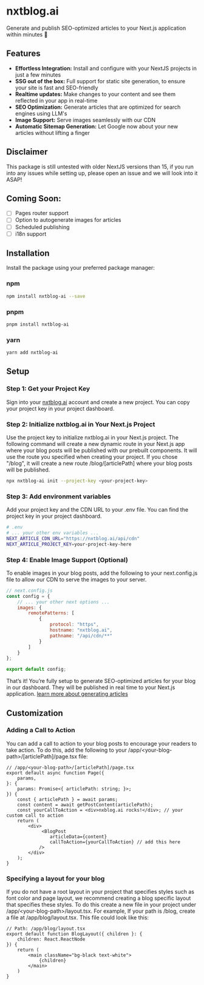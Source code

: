 # nxtblog.ai

Generate and publish SEO-optimized articles to your Next.js application within minutes 🚀


## Features
- **Effortless Integration:** Install and configure with your NextJS projects in just a few minutes
- **SSG out of the box:** Full support for static site generation, to ensure your site is fast and SEO-friendly
- **Realtime updates:** Make changes to your content and see them reflected in your app in real-time
- **SEO Optimization:** Generate articles that are optimized for search engines using LLM's
- **Image Support:** Serve images seamlessly with our CDN
- **Automatic Sitemap Generation:** Let Google now about your new articles without lifting a finger


## Disclaimer
This package is still untested with older NextJS versions than 15, if you run into any issues while setting up, please open an issue and we will look into it ASAP!


## Coming Soon:
- [ ] Pages router support
- [ ] Option to autogenerate images for articles
- [ ] Scheduled publishing
- [ ] i18n support

## Installation

Install the package using your preferred package manager:

### npm
```bash
npm install nxtblog-ai --save
```

### pnpm
```bash
pnpm install nxtblog-ai
```

### yarn
```bash
yarn add nxtblog-ai
```

## Setup

### Step 1: Get your Project Key
Sign into your [nxtblog.ai](https://nxtblog.ai/dashboard) account and create a new project. You can copy your project key in your project dashboard.

### Step 2: Initialize nxtblog.ai in Your Next.js Project
Use the project key to initialize nxtblog.ai in your Next.js project.
The following command will create a new dynamic route in your Next.js app where your blog posts will be published with our prebuilt components. It will use the route you specified when creating your project. If you chose "/blog", it will create a new route /blog/[articlePath] where your blog posts will be published.
```bash
npx nxtblog-ai init --project-key <your-project-key>
```

### Step 3: Add environment variables
Add your project key and the CDN URL to your .env file. You can find the project key in your project dashboard.
    
```bash
# .env
# ... your other env variables ...
NEXT_ARTICLE_CDN_URL="https://nxtblog.ai/api/cdn"
NEXT_ARTICLE_PROJECT_KEY=your-project-key-here
```

### Step 4: Enable Image Support (Optional)
To enable images in your blog posts, add the following to your next.config.js file to allow our CDN to serve the images to your server.
```javascript
// next.config.js
const config = {
    // ... your other next options ...
    images: {
        remotePatterns: [
            {
                protocol: "https",
                hostname: "nxtblog.ai",
                pathname: "/api/cdn/**"
            }
        ]
    }
};

export default config;
```

That’s it! You’re fully setup to generate SEO-optimized articles for your blog in our dashboard. They will be published in real time to your Next.js application.
[learn more about generating articles](https://nxtblog.ai/docs/generate-articles)


## Customization

### Adding a Call to Action
You can add a call to action to your blog posts to encourage your readers to take action. To do this, add the following to your /app/\<your-blog-path>/[articlePath]/page.tsx file:
```tsx 
// /app/<your-blog-path>/[articlePath]/page.tsx
export default async function Page({
    params,
}: {
    params: Promise<{ articlePath: string; }>;
}) {
    const { articlePath } = await params;
    const content = await getPostContent(articlePath);
    const yourCallToAction = <div>nxblog.ai rocks!</div>; // your custom call to action
    return (
        <div>
             <BlogPost 
                articleData={content}
                callToAction={yourCallToAction} // add this here
            />
        </div>
    );
}
```

### Specifying a layout for your blog
If you do not have a root layout in your project that specifies styles such as font color and page layout, we recommend creating a blog specific layout that specifies these styles. To do this create a new file in your project under /app/\<your-blog-path>/layout.tsx. For example, If your path is /blog, create a file at /app/blog/layout.tsx. This file could look like this:

```tsx 
// Path: /app/blog/layout.tsx
export default function BlogLayout({ children }: {
    children: React.ReactNode
}) {
    return (
        <main className="bg-black text-white">
            {children}
        </main>
    )
}
```